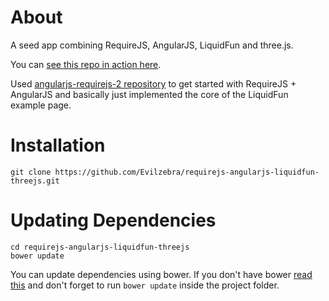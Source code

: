 # About
A seed app combining RequireJS, AngularJS, LiquidFun and three.js.

You can <a href="http://evilzebra.github.io/requirejs-angularjs-liquidfun-threejs/">see this repo in action here</a>.

Used <a href="https://github.com/StarterSquad/startersquad.com/tree/master/examples/angularjs-requirejs-2">angularjs-requirejs-2 repository<a/> to get started with RequireJS + AngularJS and basically just implemented the core of the LiquidFun example page.

# Installation
    git clone https://github.com/Evilzebra/requirejs-angularjs-liquidfun-threejs.git

# Updating Dependencies
    cd requirejs-angularjs-liquidfun-threejs
    bower update
    
You can update dependencies using bower. If you don't have bower <a href="http://bower.io/#install-bower">read this</a> and don't forget to run `bower update` inside the project folder.
